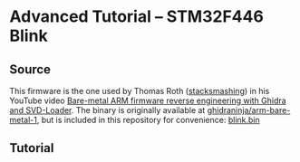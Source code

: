 # Advanced Tutorial – STM32F446 Blink

## Source

This firmware is the one used by Thomas Roth ([stacksmashing](https://stacksmashing.net/)) in his YouTube
video [Bare-metal ARM firmware reverse
engineering with Ghidra and SVD-Loader](https://www.youtube.com/watch?v=q4CxE5P6RUE).
The binary is originally available at [ghidraninja/arm-bare-metal-1](https://github.com/ghidraninja/arm-bare-metal-1),
but is included in this repository for convenience: [blink.bin](blink.bin)

## Tutorial